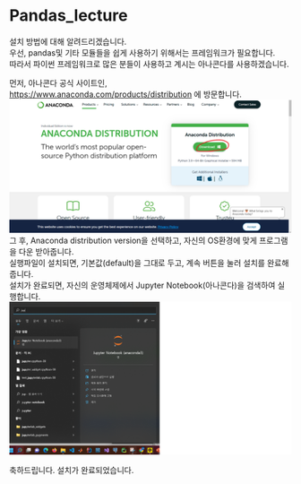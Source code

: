# Pandas_lecture

설치 방법에 대해 알려드리겠습니다.  
우선, pandas및 기타 모듈들을 쉽게 사용하기 위해서는 프레임워크가 필요합니다.  
따라서 파이썬 프레임워크로 많은 분들이 사용하고 계시는 아나콘다를 사용하겠습니다.  

먼저, 아나콘다 공식 사이트인, https://www.anaconda.com/products/distribution 에 방문합니다.   
![png](./아나콘다_홈페이지.png)  
그 후, Anaconda distribution version을 선택하고, 자신의 OS환경에 맞게 프로그램을 다운 받아줍니다.  
실행파일이 설치되면, 기본값(default)을 그대로 두고, 계속 버튼을 눌러 설치를 완료해줍니다.  
설치가 완료되면, 자신의 운영체제에서 Jupyter Notebook(아나콘다)을 검색하여 실행합니다.  
![png](./아나콘다_검색.png)  
  
축하드립니다. 설치가 완료되었습니다.
